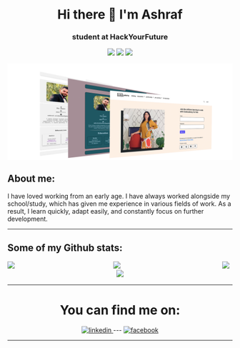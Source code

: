 <h1 align="center"> Hi there 👋 I'm Ashraf</h1>

<h3 align="center"> student at HackYourFuture</h3>

<p align="center" padding-bottom="0px">
  
  <img src="https://img.shields.io/badge/html5-%23E34F26.svg?style=for-the-badge&logo=html5&logoColor=white">
  
  <img src="https://img.shields.io/badge/css3-%231572B6.svg?style=for-the-badge&logo=css3&logoColor=white">
  
  <img src="https://img.shields.io/badge/javascript-%23323330.svg?style=for-the-badge&logo=javascript&logoColor=%23F7DF1E">
  
</p>

<img align="center" src="https://github.com/Ashraf-Alshashaa/Ashraf-Alshashaa/blob/main/html-css-readme.png">

<h2> About me:</h2>

<p>I have loved working from an early age. I have always worked alongside my school/study, which has given me experience in various fields     of work. As    a result, I learn quickly, adapt easily, and constantly focus on further development.
</p>

---

## Some of my Github stats:

<p align="center">
  
  <a href="https://github.com/Ashraf-Alshashaa/Homework-class38">
    <img  align="left" width= 47% src="https://github-readme-stats.vercel.app/api/pin/?username=Ashraf-Alshashaa&repo=Homework-class38"/>
  </a>
  
  <a href="https://github.com/Ashraf-Alshashaa">
    <img width= 47% src="https://github-readme-stats.vercel.app/api/?username=Ashraf-Alshashaa&show_icons=true&theme=tokyonight&hide=stars&bg_color=light" />
  </a>
  
  <a href="https://bit.ly/Ashraf-Alshashaa-html-css">
    <img align="left" width= 47% src="https://github-readme-stats.vercel.app/api/pin/?username=Ashraf-Alshashaa&repo=HYF-Module-HTMLCSSGIT" />
  </a>
  
  <a href="https://bit.ly/browsers-project38">
    <img aalign="left" width= 47% src="https://github-readme-stats.vercel.app/api/pin/?username=Ashraf-Alshashaa&repo=browsers-project38" />
  </a>
  
</p>

---

<h1 align="center">You can find me on:</h1>

<p align="center">
  
  <a href="https://bit.ly/Ashraf-LinkedIn">
    <img src='https://cdn.jsdelivr.net/npm/simple-icons@3.0.1/icons/linkedin.svg' alt='linkedin' height='30'>
  </a> 
  ---
  <a href="https://bit.ly/Ashraf-Facebook">
    <img src='https://cdn.jsdelivr.net/npm/simple-icons@3.0.1/icons/facebook.svg' alt='facebook' height='30'>
  </a>
  
</p>

---
